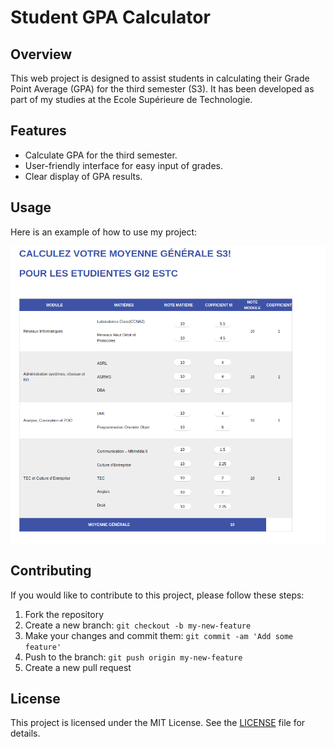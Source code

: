 # Student GPA Calculator
## Overview
This web project is designed to assist students in calculating their Grade Point Average (GPA) for the third semester (S3). It has been developed as part of my studies at the Ecole Supérieure de Technologie.

## Features
- Calculate GPA for the third semester.
- User-friendly interface for easy input of grades.
- Clear display of GPA results.


## Usage

Here is an example of how to use my project:

![Alt text](./img.png)

## Contributing

If you would like to contribute to this project, please follow these steps:

1. Fork the repository
2. Create a new branch: `git checkout -b my-new-feature`
3. Make your changes and commit them: `git commit -am 'Add some feature'`
4. Push to the branch: `git push origin my-new-feature`
5. Create a new pull request

## License

This project is licensed under the MIT License. See the [LICENSE](LICENSE) file for details.